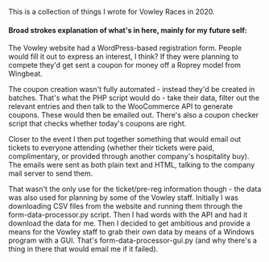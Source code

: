 This is a collection of things I wrote for Vowley Races in 2020.

#### Broad strokes explanation of what's in here, mainly for my future self:
The Vowley website had a WordPress-based registration form. People would fill it out to express an interest, I think? If they were planning to compete they'd get sent a coupon for money off a Roprey model from Wingbeat.

The coupon creation wasn't fully automated - instead they'd be created in batches. That's what the PHP script would do - take their data, filter out the relevant entries and then talk to the WooCommerce API to generate coupons. These would then be emailed out. There's also a coupon checker script that checks whether today's coupons are right.

Closer to the event I then put together something that would email out tickets to everyone attending (whether their tickets were paid, complimentary, or provided through another company's hospitality buy). The emails were sent as both plain text and HTML, talking to the company mail server to send them.

That wasn't the only use for the ticket/pre-reg information though - the data was also used for planning by some of the Vowley staff. Initially I was downloading CSV files from the website and running them through the form-data-processor.py script. Then I had words with the API and had it download the data for me. Then I decided to get ambitious and provide a means for the Vowley staff to grab their own data by means of a Windows program with a GUI. That's form-data-processor-gui.py (and why there's a thing in there that would email me if it failed).